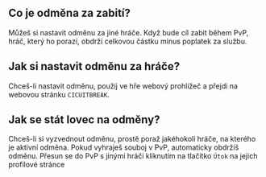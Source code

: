 ## Co je odměna za zabití?

Můžeš si nastavit odměnu za jiné hráče. Když bude cíl zabit během PvP, hráč, který ho porazí, obdrží celkovou částku minus poplatek za službu.

## Jak si nastavit odměnu za hráče?

Chceš-li nastavit odměnu, použij ve hře webový prohlížeč a přejdi na webovou stránku `CICUITBREAK`.

## Jak se stát lovec na odměny?

Chceš-li si vyzvednout odměnu, prostě poraž jakéhokoli hráče, na kterého je aktivní odměna. Pokud vyhraješ souboj v PvP, automaticky obdržíš odměnu.
Přesun se do PvP s jinými hráči kliknutím na tlačítko `Útok` na jejich profilové stránce
